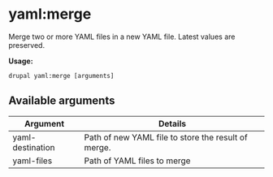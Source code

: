 # yaml:merge
Merge two or more YAML files in a new YAML file. Latest values are preserved.

**Usage:**
```
drupal yaml:merge [arguments]
```

## Available arguments
Argument | Details
---------|-------------
yaml-destination | Path of new YAML file to store the result of merge.
yaml-files | Path of YAML files to merge
